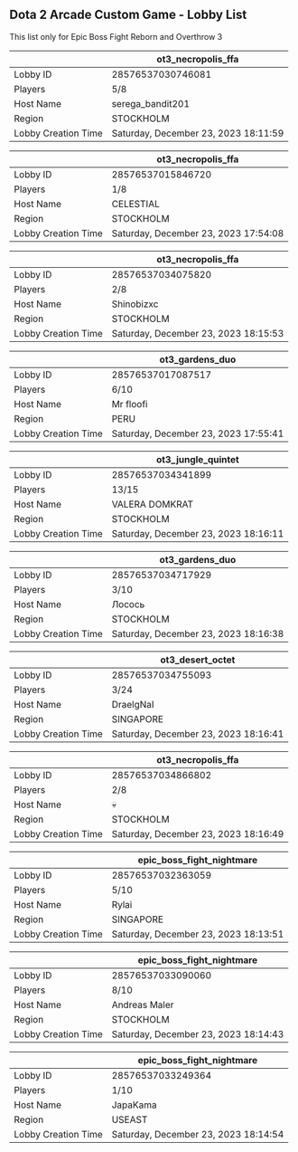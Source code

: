 ## Dota 2 Arcade Custom Game - Lobby List

This list only for Epic Boss Fight Reborn and Overthrow 3

|  | ot3_necropolis_ffa |
| ------ | ------ |
| Lobby ID | 28576537030746081 |
| Players | 5/8 |
| Host Name | serega_bandit201 |
| Region | STOCKHOLM |
| Lobby Creation Time | Saturday, December 23, 2023 18:11:59 |


|  | ot3_necropolis_ffa |
| ------ | ------ |
| Lobby ID | 28576537015846720 |
| Players | 1/8 |
| Host Name | CELESTIAL |
| Region | STOCKHOLM |
| Lobby Creation Time | Saturday, December 23, 2023 17:54:08 |


|  | ot3_necropolis_ffa |
| ------ | ------ |
| Lobby ID | 28576537034075820 |
| Players | 2/8 |
| Host Name | Shinobizxc |
| Region | STOCKHOLM |
| Lobby Creation Time | Saturday, December 23, 2023 18:15:53 |


|  | ot3_gardens_duo |
| ------ | ------ |
| Lobby ID | 28576537017087517 |
| Players | 6/10 |
| Host Name | Mr floofi |
| Region | PERU |
| Lobby Creation Time | Saturday, December 23, 2023 17:55:41 |


|  | ot3_jungle_quintet |
| ------ | ------ |
| Lobby ID | 28576537034341899 |
| Players | 13/15 |
| Host Name | VALERA DOMKRAT |
| Region | STOCKHOLM |
| Lobby Creation Time | Saturday, December 23, 2023 18:16:11 |


|  | ot3_gardens_duo |
| ------ | ------ |
| Lobby ID | 28576537034717929 |
| Players | 3/10 |
| Host Name | Лосось |
| Region | STOCKHOLM |
| Lobby Creation Time | Saturday, December 23, 2023 18:16:38 |


|  | ot3_desert_octet |
| ------ | ------ |
| Lobby ID | 28576537034755093 |
| Players | 3/24 |
| Host Name | DraelgNaI |
| Region | SINGAPORE |
| Lobby Creation Time | Saturday, December 23, 2023 18:16:41 |


|  | ot3_necropolis_ffa |
| ------ | ------ |
| Lobby ID | 28576537034866802 |
| Players | 2/8 |
| Host Name | 💀 |
| Region | STOCKHOLM |
| Lobby Creation Time | Saturday, December 23, 2023 18:16:49 |


|  | epic_boss_fight_nightmare |
| ------ | ------ |
| Lobby ID | 28576537032363059 |
| Players | 5/10 |
| Host Name | Rylai |
| Region | SINGAPORE |
| Lobby Creation Time | Saturday, December 23, 2023 18:13:51 |


|  | epic_boss_fight_nightmare |
| ------ | ------ |
| Lobby ID | 28576537033090060 |
| Players | 8/10 |
| Host Name | Andreas Maler |
| Region | STOCKHOLM |
| Lobby Creation Time | Saturday, December 23, 2023 18:14:43 |


|  | epic_boss_fight_nightmare |
| ------ | ------ |
| Lobby ID | 28576537033249364 |
| Players | 1/10 |
| Host Name | JapaKama |
| Region | USEAST |
| Lobby Creation Time | Saturday, December 23, 2023 18:14:54 |


